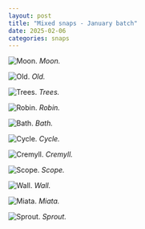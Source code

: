 ```yaml
---
layout: post
title: "Mixed snaps - January batch"
date: 2025-02-06
categories: snaps
---
```


![Moon.](/public/img/moon.jpg)
*Moon.*

![Old.](/public/img/old.jpg)
*Old.*

![Trees.](/public/img/trees.jpg)
*Trees.*

![Robin.](/public/img/robin.jpg)
*Robin.*

![Bath.](/public/img/bath.jpg)
*Bath.*

![Cycle.](/public/img/cycle.jpg)
*Cycle.*

![Cremyll.](/public/img/cremyll.jpg)
*Cremyll.*

![Scope.](/public/img/scope.jpg)
*Scope.*

![Wall.](/public/img/wall.jpg)
*Wall.*

![Miata.](/public/img/miata.jpg)
*Miata.*

![Sprout.](/public/img/sprout.jpg)
*Sprout.*